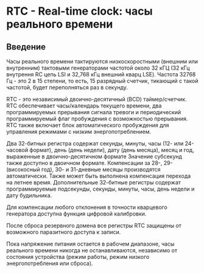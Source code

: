 # RTC - Real-time clock: часы реального времени
## Введение
Часы реального времени тактируются низкоскоростными (внешним или внутренним) тактовыми генераторами частотой около 32 кГЦ (32 кГц внутрення RC цепь LSI и 32,768 кГц внешний кварц LSE). 
Частота 32768 Гц - это 2 в 15 степени, то есть, 15 разрядный счетчик, тикающий с такой частотой, будет переполняться раз в секунду.


RTC - это независимый двоично-десятичный (BCD) таймер/счетчик. RTC обеспечивает часы/календарь текущего времени, два программируемых прерывания сигнала тревоги и периодический 
программируемый флаг пробуждения с возможностью прерывания. RTC также включает блок автоматического пробуждения для управления режимами с низким энергопотреблением.


Два 32-битных регистра содержат секунды, минуты, часы (12- или 24-часовой формат), день (день недели), дату (день месяца), месяц и год, выраженные в двоично-десятичном формате
Значение субсекунд также доступно в двоичном формате. Компенсации за 28-, 29- (високосный год), 30- и 31-дневные месяцы производятся автоматически. 
Также может быть выполнена компенсация перехода на летнее время. Дополнительные 32-битные регистры содержат программируемые подсекунды, секунды, минуты, часы, день недели и 
дату будильника.


Для компенсации любого отклонения в точности кварцевого генератора доступна функция цифровой калибровки.


После сброса резервного домена все регистры RTC защищены от возможного паразитного доступа к записи.


Пока напряжение питания остается в рабочем диапазоне, часы реального времени никогда не останавливаются, независимо от состояния устройства 
(режим работы, режим низкого энергопотребления или сброса).
